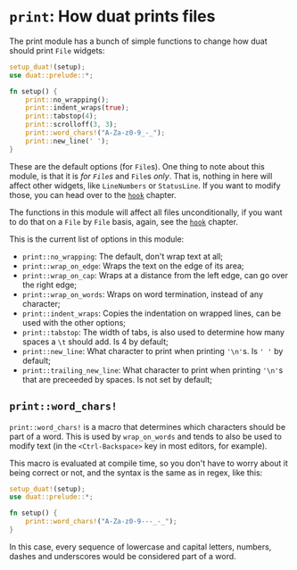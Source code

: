 # `print`: How duat prints files

The print module has a bunch of simple functions to change how duat should print `File` widgets:

```rust
setup_duat!(setup);
use duat::prelude::*;

fn setup() {
    print::no_wrapping();
    print::indent_wraps(true);
    print::tabstop(4);
    print::scrolloff(3, 3);
    print::word_chars!("A-Za-z0-9_-_");
    print::new_line(' ');
}
```

These are the default options (for `File`s). One thing to note about this 
module, is that it is _for `File`s_ and `File`s _only_. That is, nothing in 
here will affect other widgets, like `LineNumbers` or `StatusLine`. If you want 
to modify those, you can head over to the [`hook`](hook.md) chapter.

The functions in this module will affect all files unconditionally, if you want 
to do that on a `File` by `File` basis, again, see the [`hook`](hook.md) 
chapter.

This is the current list of options in this module:

- `print::no_wrapping`: The default, don't wrap text at all;
- `print::wrap_on_edge`: Wraps the text on the edge of its area;
- `print::wrap_on_cap`: Wraps at a distance from the left edge, can go over 
  the right edge;
- `print::wrap_on_words`: Wraps on word termination, instead of any character;
- `print::indent_wraps`: Copies the indentation on wrapped lines, can be used 
  with the other options;
- `print::tabstop`: The width of tabs, is also used to determine how many 
  spaces a  `\t` should add. Is 4 by default;
- `print::new_line`: What character to print when printing `'\n'`s. Is `' '` by 
  default;
- `print::trailing_new_line`: What character to print when printing `'\n'`s 
  that are preceeded by spaces. Is not set by default;

## `print::word_chars!`

`print::word_chars!` is a macro that determines which characters should be part 
of a word. This is used by `wrap_on_words` and tends to also be used to modify 
text (in the `<Ctrl-Backspace>` key in most editors, for example).

This macro is evaluated at compile time, so you don't have to worry about it 
being correct or not, and the syntax is the same as in regex, like this:

```rust
setup_duat!(setup);
use duat::prelude::*;

fn setup() {
    print::word_chars!("A-Za-z0-9---_-_");
}
```

In this case, every sequence of lowercase and capital letters, numbers, dashes 
and underscores would be considered part of a word.
